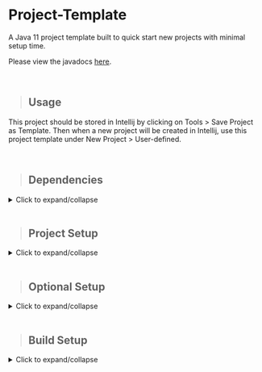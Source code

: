 # **Project-Template**

A Java 11 project template built to quick start new projects with minimal setup time.

Please view the javadocs [here](https://h1ddengames.github.io/Project-Template "The javadocs for this project").

<br>

> ## **Usage**

This project should be stored in Intellij by clicking on Tools > Save Project as Template. Then when a new project will be created in Intellij, use this project template under New Project > User-defined.

<br>

> ## **Dependencies**

<details>
    <summary>Click to expand/collapse</summary>

- JUnit - Testing Framework
- Allure - Reporting Framework
- Slf4j - Logging Framework
- Selenium - Browser Automation Framework
- WebDriverManager - Setup drivers for Selenium
- Rest-Assured - Rest API Framework
- Jackson-Databind - JSON Manipulation Framework
</details>

<br>

> ## **Project Setup**

<details>
    <summary>Click to expand/collapse</summary>

1. Download the project from this page by clicking on Code > Download ZIP or with the provided HTTPS or SSH options.
2. Open the project using an IDE such as Intellij or Eclipse.
3. Once the IDE has opened the project, run ```mvn test```
4. On first run, the IDE should install all required maven dependencies, if not: run ```mvn verify```.
5. Verify that the results show "Tests run: 3, Failures: 0, Errors: 0, Skipped: 0" and "BUILD SUCCESS"
6. Open pom.xml then update the group ID to your company domain in reverse domain name notation. (Example if your company domain is found at example.com then the reverse domain name notation would be com.example)
7. Update the artifactId to the name of the project you are currently working on.
8. Update the version according to your situation.
9. Update the versions of the libraries in the pom.xml file.
10. Add or remove libraries according to your needs.
11. If you are using a main class that is not entrypoint.App.java then update the pom.xml build/plugin section of the maven-assembly-plugin to the new main class. Then update the final name as required.
12. Update the test-workflow.yml based on your needs.
13. Add the allure folder .allure/allure-2.8.1 to your path in order to be able to call allure executable from anywhere.
14. In order to generate reports using allure, open a command prompt in the project's main folder. Then run ```allure serve target/allure-results/```
</details>

<br>

> ## **Optional Setup**

<details>
    <summary>Click to expand/collapse</summary>

- If you use multiple github accounts from the same computer:
1. Create a file named ```config``` in ```/.ssh```
2. Create an entry like the one below for every account you use

    ```bash
    Host github.com-firstAccountUserName
        HostName github.com
        User git
        IdentityFile ~/.ssh/id_for_first_user
        IdentitiesOnly yes
    
    Host github.com-secondAccountUserName
        HostName github.com
        User git
        IdentityFile ~/.ssh/id_for_second_user
        IdentitiesOnly yes
    ```

3. Open the ```projectFolder/.git/config``` file.
4. Update the line after ```[remote "origin"]``` to ```url = git@github.com-firstAccountUserName:firstAccountUserName/projectname.git```

- Please note: the usual URL is ```git@github.com:firstAccountUserName/projectname.git``` 
   but since you have multiple accounts on the same computer, you have to specify the identity file that git should use. 
- Notice how the ```github.com-username``` matches the ```/.ssh/config``` file Host format.
  
<br>

- If you want to host javadocs from the same repository as the java source files:
1. Create the docs folder ```projectMainFolder/docs```
2. Use the command line or Intellij to create javadocs. Search Everywhere > Generate JavaDoc > use default settings but specify projectMainFolder/docs as the output directory.
3. Open Github in a browser and go to the project repository.
4. Click on Settings and scroll down to GitHub Pages.
5. Enable GitHub Pages by selecting the main branch then click Save.
6. ```git add . && git commit && git push``` the newly created javadocs to your repository.
7. Access your javadocs on github pages by going to a link similar to ```https://h1ddengames.github.io/Project-Template```
ex: ```https://yourUserName.github.io/yourRepoName```
</details>

<br>

> ## **Build Setup**

<details>
    <summary>Click to expand/collapse</summary>

- maven-compiler-plugin: sets the java version.
- maven-surefire-plugin: runs junit tests and provides results to allure for reporting.
- maven-jar-plugin: supresses generation of the default jar that is created during the package phase.
- maven-assembly-plugin: generates a jar with dependencies packed in (fat jar) with the name: ${project.artifactId}-${project.version}.jar (Example: Project-Template-1.0.0.jar)
- .github/workflows/test-workflow.yml will: 
    - run on push to main branch, on pull request to main branch, and at 00:00 on Sunday.
    - checkout your code to a ubuntu server running the latest version of ubuntu.
    - setup JDK 11.0.6
    - cache all required maven packages based on pom.xml
    - build the project with maven using the following command ```mvn -B package --file pom.xml```
    - copy the generated jar file to a directory called output
    - generate allure results as json and html files.
    - package the allure results and the jar file into a zip file called reports+jar that will be put in the artifacts section of the Actions tab on github under "Java CI".

</details>